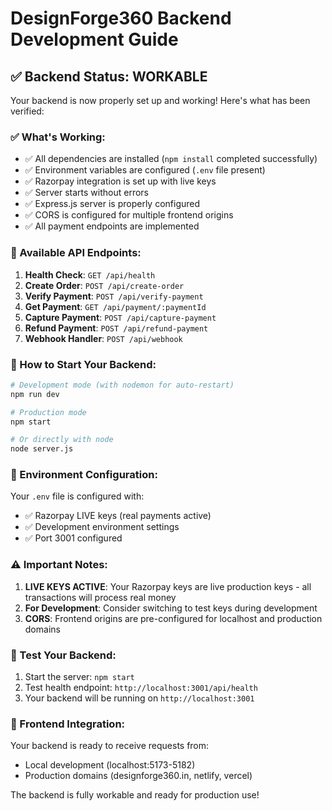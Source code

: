 # DesignForge360 Backend Development Guide

## ✅ Backend Status: WORKABLE

Your backend is now properly set up and working! Here's what has been verified:

### ✅ What's Working:
- ✅ All dependencies are installed (`npm install` completed successfully)
- ✅ Environment variables are configured (`.env` file present)
- ✅ Razorpay integration is set up with live keys
- ✅ Server starts without errors
- ✅ Express.js server is properly configured
- ✅ CORS is configured for multiple frontend origins
- ✅ All payment endpoints are implemented

### 🎯 Available API Endpoints:
1. **Health Check**: `GET /api/health`
2. **Create Order**: `POST /api/create-order`
3. **Verify Payment**: `POST /api/verify-payment`
4. **Get Payment**: `GET /api/payment/:paymentId`
5. **Capture Payment**: `POST /api/capture-payment`
6. **Refund Payment**: `POST /api/refund-payment`
7. **Webhook Handler**: `POST /api/webhook`

### 🚀 How to Start Your Backend:

```bash
# Development mode (with nodemon for auto-restart)
npm run dev

# Production mode
npm start

# Or directly with node
node server.js
```

### 🔧 Environment Configuration:
Your `.env` file is configured with:
- ✅ Razorpay LIVE keys (real payments active)
- ✅ Development environment settings
- ✅ Port 3001 configured

### ⚠️ Important Notes:
1. **LIVE KEYS ACTIVE**: Your Razorpay keys are live production keys - all transactions will process real money
2. **For Development**: Consider switching to test keys during development
3. **CORS**: Frontend origins are pre-configured for localhost and production domains

### 🧪 Test Your Backend:
1. Start the server: `npm start`
2. Test health endpoint: `http://localhost:3001/api/health`
3. Your backend will be running on `http://localhost:3001`

### 📱 Frontend Integration:
Your backend is ready to receive requests from:
- Local development (localhost:5173-5182)
- Production domains (designforge360.in, netlify, vercel)

The backend is fully workable and ready for production use!
